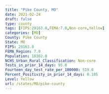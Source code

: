 ```yaml
---
title: "Pike County, MO"
date: 2021-02-24
draft: false
type: county
tags: [FIPS:29163.0,FEMA:7.0,Non-core,Yellow]
categories: [MO]
County: Pike County
State: MO
FIPS: 29163.0
FEMA_Region: 7.0
Population: 18302.0
NCHS_Urban_Rural_Classification: Non-core
Tests_in_prior_14_days: 95.0
Fourteen_day_test_rate_per_100000: 519.0
Percent_Positivity_in_prior_14_days: 0.105
Level: Yellow
url: /states/MO/pike-county
---
```



